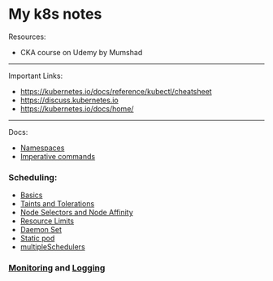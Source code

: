 # My k8s notes


Resources:
- CKA course on Udemy by Mumshad
---

Important Links:
- https://kubernetes.io/docs/reference/kubectl/cheatsheet
- https://discuss.kubernetes.io
- https://kubernetes.io/docs/home/
---

Docs:
- [Namespaces](Resources/namespaces.md)
- [Imperative commands](Resources/imperative-cmds.md)
### Scheduling:
- [Basics](Scheduling/basics.md)
- [Taints and Tolerations](Scheduling/taints&Tolerations.md)
- [Node Selectors and Node Affinity](Scheduling/nodeAffinity.md)
- [Resource Limits](Scheduling/resourceLimits.md)
- [Daemon Set](Scheduling/DaemonSets.md)
- [Static pod](Scheduling/staticPods.md)
- [multipleSchedulers]()

### [Monitoring](Logging/MonitorClusterComp.md) and [Logging](Logging/ManageAppLogs.md)